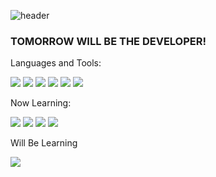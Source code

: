 ![header](https://capsule-render.vercel.app/api?type=slice&color=gradient&text=%20JIMINPARK%20%20&height=200&fontSize=100)

### TOMORROW WILL BE THE DEVELOPER!

Languages and Tools:

<img src="https://img.shields.io/badge/JavaScript-F7DF1E?style=flat-square&logo=JavaScript&logoColor=white"/> <img src="https://img.shields.io/badge/CSS-1572B6?style=flat-square&logo=CSS3&logoColor=white"/> <img src="https://img.shields.io/badge/Python-3776AB?style=flat-square&logo=Python&logoColor=white"/> <img src="https://img.shields.io/badge/MongoDB-47A248?style=flat-square&logo=MongoDB&logoColor=white"/> <img src="https://img.shields.io/badge/Git-F05032?style=flat-square&logo=Git&logoColor=white"/> <img src="https://img.shields.io/badge/HTML5-E34F26?style=flat-square&logo=HTML5&logoColor=white"/>

Now Learning:

<img src="https://img.shields.io/badge/React-61DAFB?style=flat-square&logo=React&logoColor=white"/> <img src="https://img.shields.io/badge/Firebase-FFCA28?style=flat-square&logo=Firebase&logoColor=white"/> <img src="https://img.shields.io/badge/Redux-764ABC?style=flat-square&logo=Redux&logoColor=white"/>  <img src="https://img.shields.io/badge/TypeScript-3178C6?style=flat-square&logo=TypeScript&logoColor=white"/>

Will Be Learning

 <img src="https://img.shields.io/badge/Next.js-000000?style=flat-square&logo=Next.js&logoColor=white"/>


